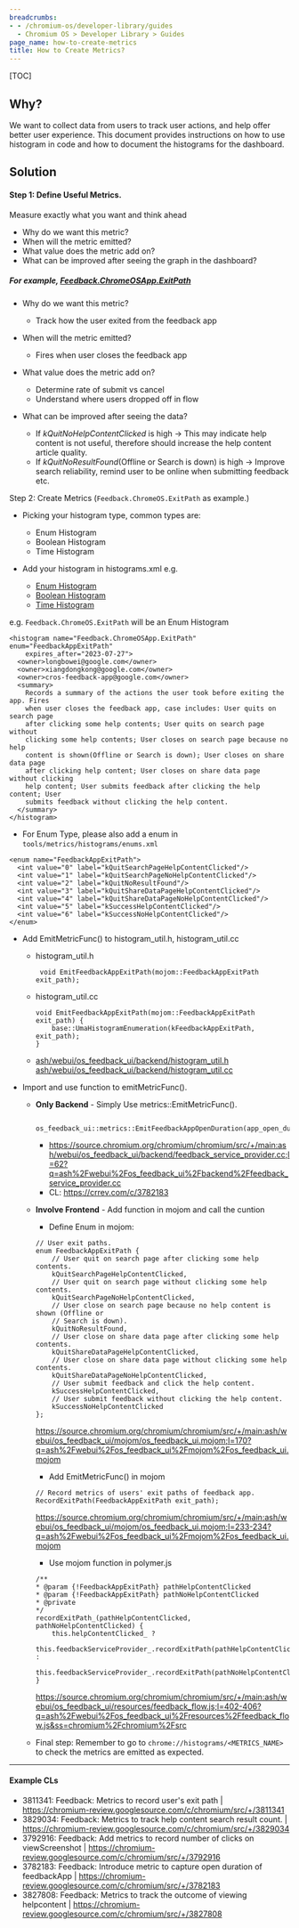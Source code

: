 ```yaml
---
breadcrumbs:
- - /chromium-os/developer-library/guides
  - Chromium OS > Developer Library > Guides
page_name: how-to-create-metrics
title: How to Create Metrics?
---
```


[TOC]

## Why?

We want to collect data from users to track user actions, and help offer better
user experience. This document provides instructions on how to use histogram in
code and how to document the histograms for the dashboard.

## Solution

#### Step 1: Define Useful Metrics.

Measure exactly what you want and think ahead

*   Why do we want this metric?
*   When will the metric emitted?
*   What value does the metric add on?
*   What can be improved after seeing the graph in the dashboard?

##### For example, [Feedback.ChromeOSApp.ExitPath](https://crsrc.org/c/tools/metrics/histograms/metadata/others/histograms.xml;l=5756?q=Feedback.ChromeOSApp.exitpath)

*   Why do we want this metric?

    *   Track how the user exited from the feedback app

*   When will the metric emitted?

    *   Fires when user closes the feedback app

*   What value does the metric add on?

    *   Determine rate of submit vs cancel
    *   Understand where users dropped off in flow

*   What can be improved after seeing the data?

    *   If *kQuitNoHelpContentClicked* is high -> This may indicate help content
        is not useful, therefore should increase the help content article
        quality.
    *   If *kQuitNoResultFound*(Offline or Search is down) is high -> Improve
        search reliability, remind user to be online when submitting feedback
        etc.

Step 2: Create Metrics (`Feedback.ChromeOS.ExitPath` as example.)

*   Picking your histogram type, common types are:

    *   Enum Histogram
    *   Boolean Histogram
    *   Time Histogram

*   Add your histogram in histograms.xml e.g.

    *   [Enum Histogram](https://source.chromium.org/chromium/chromium/src/+/main:tools/metrics/histograms/metadata/others/histograms.xml;l=5756?q=Feedback.ChromeOSApp.exitpath)
    *   [Boolean Histogram](https://source.chromium.org/chromium/chromium/src/+/main:tools/metrics/histograms/metadata/others/histograms.xml;l=5756?q=Feedback.ChromeOSApp.exitpath)
    *   [Time Histogram](https://source.chromium.org/chromium/chromium/src/+/main:tools/metrics/histograms/metadata/others/histograms.xml;l=5874?q=Feedback.ChromeOSApp.exitpath)

e.g. `Feedback.ChromeOS.ExitPath` will be an Enum Histogram

```
<histogram name="Feedback.ChromeOSApp.ExitPath" enum="FeedbackAppExitPath"
    expires_after="2023-07-27">
  <owner>longbowei@google.com</owner>
  <owner>xiangdongkong@google.com</owner>
  <owner>cros-feedback-app@google.com</owner>
  <summary>
    Records a summary of the actions the user took before exiting the app. Fires
    when user closes the feedback app, case includes: User quits on search page
    after clicking some help contents; User quits on search page without
    clicking some help contents; User closes on search page because no help
    content is shown(Offline or Search is down); User closes on share data page
    after clicking help content; User closes on share data page without clicking
    help content; User submits feedback after clicking the help content; User
    submits feedback without clicking the help content.
  </summary>
</histogram>
```

*   For Enum Type, please also add a enum in
    `tools/metrics/histograms/enums.xml`

```
<enum name="FeedbackAppExitPath">
  <int value="0" label="kQuitSearchPageHelpContentClicked"/>
  <int value="1" label="kQuitSearchPageNoHelpContentClicked"/>
  <int value="2" label="kQuitNoResultFound"/>
  <int value="3" label="kQuitShareDataPageHelpContentClicked"/>
  <int value="4" label="kQuitShareDataPageNoHelpContentClicked"/>
  <int value="5" label="kSuccessHelpContentClicked"/>
  <int value="6" label="kSuccessNoHelpContentClicked"/>
</enum>
```

*   Add EmitMetricFunc() to histogram_util.h, histogram_util.cc

    *   histogram_util.h

        ```
         void EmitFeedbackAppExitPath(mojom::FeedbackAppExitPath exit_path);
        ```

    *   histogram_util.cc

        ```
        void EmitFeedbackAppExitPath(mojom::FeedbackAppExitPath exit_path) {
            base::UmaHistogramEnumeration(kFeedbackAppExitPath, exit_path);
        }
        ```

    *   [ash/webui/os_feedback_ui/backend/histogram_util.h](https://crsrc.org/c/ash/webui/os_feedback_ui/backend/histogram_util.h)
        [ash/webui/os_feedback_ui/backend/histogram_util.cc](https://crsrc.org/c/ash/webui/os_feedback_ui/backend/histogram_util.cc)

*   Import and use function to emitMetricFunc().

    *   **Only Backend** - Simply Use metrics::EmitMetricFunc().

        ```
         os_feedback_ui::metrics::EmitFeedbackAppOpenDuration(app_open_duration);
        ```

        *   <https://source.chromium.org/chromium/chromium/src/+/main:ash/webui/os_feedback_ui/backend/feedback_service_provider.cc;l=62?q=ash%2Fwebui%2Fos_feedback_ui%2Fbackend%2Ffeedback_service_provider.cc>
        *   CL: <https://crrev.com/c/3782183>

    *   **Involve Frontend** - Add function in mojom and call the cuntion

        *   Define Enum in mojom:

        ```
        // User exit paths.
        enum FeedbackAppExitPath {
            // User quit on search page after clicking some help contents.
            kQuitSearchPageHelpContentClicked,
            // User quit on search page without clicking some help contents.
            kQuitSearchPageNoHelpContentClicked,
            // User close on search page because no help content is shown (Offline or
            // Search is down).
            kQuitNoResultFound,
            // User close on share data page after clicking some help contents.
            kQuitShareDataPageHelpContentClicked,
            // User close on share data page without clicking some help contents.
            kQuitShareDataPageNoHelpContentClicked,
            // User submit feedback and click the help content.
            kSuccessHelpContentClicked,
            // User submit feedback without clicking the help content.
            kSuccessNoHelpContentClicked
        };
        ```

        <https://source.chromium.org/chromium/chromium/src/+/main:ash/webui/os_feedback_ui/mojom/os_feedback_ui.mojom;l=170?q=ash%2Fwebui%2Fos_feedback_ui%2Fmojom%2Fos_feedback_ui.mojom>

        *   Add EmitMetricFunc() in mojom

        ```
        // Record metrics of users' exit paths of feedback app.
        RecordExitPath(FeedbackAppExitPath exit_path);
        ```

        <https://source.chromium.org/chromium/chromium/src/+/main:ash/webui/os_feedback_ui/mojom/os_feedback_ui.mojom;l=233-234?q=ash%2Fwebui%2Fos_feedback_ui%2Fmojom%2Fos_feedback_ui.mojom>

        *   Use mojom function in polymer.js

        ```
        /**
        * @param {!FeedbackAppExitPath} pathHelpContentClicked
        * @param {!FeedbackAppExitPath} pathNoHelpContentClicked
        * @private
        */
        recordExitPath_(pathHelpContentClicked, pathNoHelpContentClicked) {
            this.helpContentClicked_ ?
                this.feedbackServiceProvider_.recordExitPath(pathHelpContentClicked) :
                this.feedbackServiceProvider_.recordExitPath(pathNoHelpContentClicked);
        }
        ```

        <https://source.chromium.org/chromium/chromium/src/+/main:ash/webui/os_feedback_ui/resources/feedback_flow.js;l=402-406?q=ash%2Fwebui%2Fos_feedback_ui%2Fresources%2Ffeedback_flow.js&ss=chromium%2Fchromium%2Fsrc>

    *   Final step: Remember to go to `chrome://histograms/<METRICS_NAME>` to
        check the metrics are emitted as expected.

--------------------------------------------------------------------------------

#### Example CLs

*   3811341: Feedback: Metrics to record user's exit path |
    <https://chromium-review.googlesource.com/c/chromium/src/+/3811341>
*   3829034: Feedback: Metrics to track help content search result count. |
    <https://chromium-review.googlesource.com/c/chromium/src/+/3829034>
*   3792916: Feedback: Add metrics to record number of clicks on viewScreenshot
    | <https://chromium-review.googlesource.com/c/chromium/src/+/3792916>
*   3782183: Feedback: Introduce metric to capture open duration of feedbackApp
    | <https://chromium-review.googlesource.com/c/chromium/src/+/3782183>
*   3827808: Feedback: Metrics to track the outcome of viewing helpcontent |
    <https://chromium-review.googlesource.com/c/chromium/src/+/3827808>
